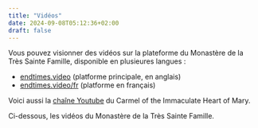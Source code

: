 ```yaml
---
title: "Vidéos"
date: 2024-09-08T05:12:36+02:00
draft: false
---
```


Vous pouvez visionner des vidéos sur la plateforme du Monastère de la Très Sainte Famille, disponible en plusieures langues :

* [endtimes.video](https://endtimes.video) (platforme principale, en anglais)
* [endtimes.video/fr](https://endtimes.video/fr) (platforme en français)

Voici aussi la [chaîne Youtube](https://www.youtube.com/@TrueCatholicCarmel) du Carmel of the Immaculate Heart of Mary.

Ci-dessous, les vidéos du Monastère de la Très Sainte Famille.


